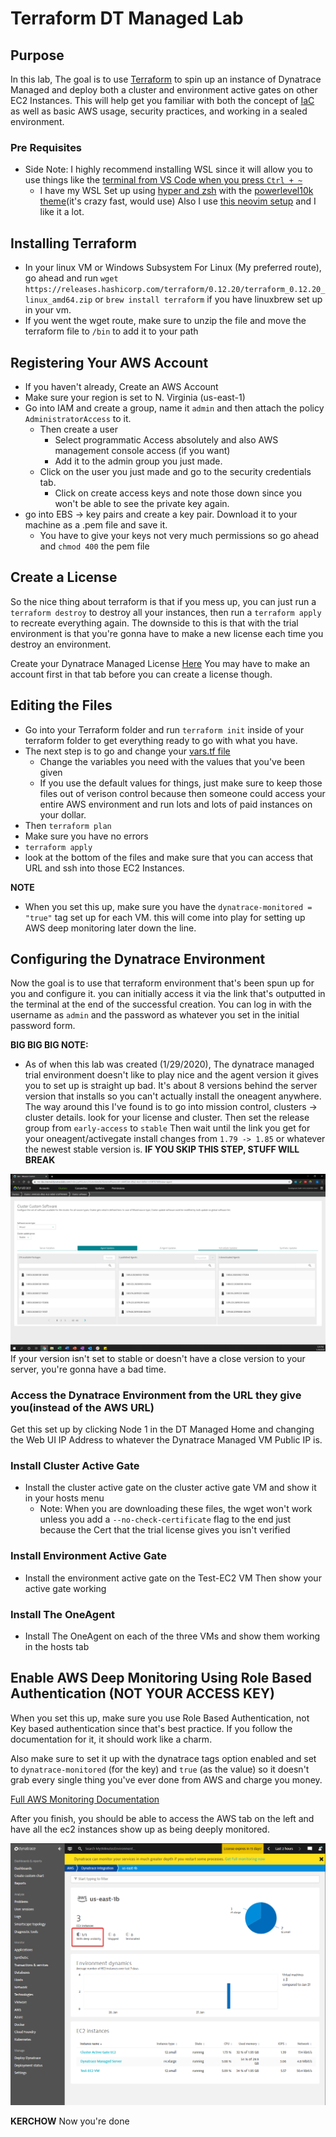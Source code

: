 # Terraform DT Managed Lab

## Purpose

In this lab, The goal is to use [Terraform](https://www.terraform.io/) to spin up an instance of Dynatrace Managed and deploy both a cluster and environment active gates on other EC2 Instances. This will help get you familiar with both the concept of [IaC](https://en.wikipedia.org/wiki/Infrastructure_as_code) as well as basic AWS usage, security practices, and working in a sealed environment. 

### Pre Requisites
* Side Note: I highly recommend installing WSL since it will allow you to use things like the [terminal from VS Code when you press `Ctrl + ~`](https://dev.to/micahshute/setting-up-windows-subsytem-for-linux-3b7n)
  * I have my WSL Set up using [hyper and zsh](https://medium.com/@ssharizal/hyper-js-oh-my-zsh-as-ubuntu-on-windows-wsl-terminal-8bf577cdbd97) with the [powerlevel10k theme](https://github.com/romkatv/powerlevel10k)(it's crazy fast, would use) Also I use [this neovim setup](https://github.com/Optixal/neovim-init.vim) and I like it a lot. 


## Installing Terraform

* In your linux VM or Windows Subsystem For Linux (My preferred route), go ahead and run `wget https://releases.hashicorp.com/terraform/0.12.20/terraform_0.12.20_linux_amd64.zip` or `brew install terraform` if you have linuxbrew set up in your vm. 
* If you went the wget route, make sure to unzip the file and move the terraform file to `/bin` to add it to your path
  



## Registering Your AWS Account

* If you haven't already, Create an AWS Account
* Make sure your region is set to N. Virginia (us-east-1)
* Go into IAM and create a group, name it `admin` and then attach the policy `AdministratorAccess` to it.
  * Then create a user
    * Select programmatic Access absolutely and also AWS management console access (if you want) 
    * Add it to the admin group you just made. 
  * Click on the user you just made and go to the security credentials tab. 
    * Click on create access keys and note those down since you won't be able to see the private key again. 
* go into EBS -> key pairs and create a key pair. Download it to your machine as a .pem file and save it. 
  * You have to give your keys not very much permissions so go ahead and `chmod 400` the pem file

## Create a License 

So the nice thing about terraform is that if you mess up, you can just run a `terraform destroy` to destroy all your instances, then run a `terraform apply` to recreate everything again. The downside to this is that with the trial environment is that you're gonna have to make a new license each time you destroy an environment. 

Create your Dynatrace Managed License [Here](https://mc-dev.internal.dynatracelabs.com/index.jsp#accounts)
You may have to make an account first in that tab before you can create a license though. 




## Editing the Files
* Go into your Terraform folder and run `terraform init` inside of your terraform folder to get everything ready to go with what you have. 
* The next step is to go and change your [vars.tf file](terraform/vars.tf)
  * Change the variables you need with the values that you've been given
  * If you use the default values for things, just make sure to keep those files out of verison control because then someone could access your entire AWS environment and run lots and lots of paid instances on your dollar. 
* Then `terraform plan`
* Make sure you have no errors
* `terraform apply`
* look at the bottom of the files and make sure that you can access that URL and ssh into those EC2 Instances.


**NOTE**
* When you set this up, make sure you have the `dynatrace-monitored = "true"` tag set up for each VM. this will come into play for setting up AWS deep monitoring later down the line. 


## Configuring the Dynatrace Environment
Now the goal is to use that terraform environment that's been spun up for you and configure it. you can initially access it via the link that's outputted in the terminal at the end of the successful creation. You can log in with the username as `admin` and the password as whatever you set in the initial password form.

**BIG BIG BIG NOTE:**
* As of when this lab was created (1/29/2020), The dynatrace managed trial environment doesn't like to play nice and the agent version it gives you to set up is straight up bad. It's about 8 versions behind the server version that installs so you can't actually install the oneagent anywhere. The way around this I've found is to go into mission control, clusters -> cluster details. look for your license and cluster. Then set the release group from `early-access` to `stable` Then wait until the link you get for your oneagent/activegate install changes from `1.79 -> 1.85` or whatever the newest stable version is. **IF YOU SKIP THIS STEP, STUFF WILL BREAK**  

![Agent License Version](/images/stable-mode-or-bust.png) If your version isn't set to stable or doesn't have a close version to your server, you're gonna have a bad time. 


### Access the Dynatrace Environment from the URL they give you(instead of the AWS URL)

Get this set up by clicking Node 1 in the DT Managed Home and changing the Web UI IP Address to whatever the Dynatrace Managed VM Public IP is.



### Install Cluster Active Gate
* Install the cluster active gate on the cluster active gate VM and show it in your hosts menu
  * Note: When you are downloading these files, the wget won't work unless you add a `--no-check-certificate` flag to the end just because the Cert that the trial license gives you isn't verified

### Install Environment Active Gate 
* Install the environment active gate on the Test-EC2 VM Then show your active gate working

### Install The OneAgent
* Install The OneAgent on each of the three VMs and show them working in the hosts tab





## Enable AWS Deep Monitoring Using Role Based Authentication (NOT YOUR ACCESS KEY) 

When you set this up, make sure you use Role Based Authentication, not Key based authentication since that's best practice. If you follow the documentation for it, it should work like a charm. 

Also make sure to set it up with the dynatrace tags option enabled and set to `dynatrace-monitored` (for the key) and `true` (as the value) so it doesn't grab every single thing you've ever done from AWS and charge you money. 


[Full AWS Monitoring Documentation](https://www.dynatrace.com/support/help/technology-support/cloud-platforms/amazon-web-services/installation/aws-monitoring-with-dynatrace-managed/)

After you finish, you should be able to access the AWS tab on the left and have all the ec2 instances show up as being deeply monitored. 

![aws-deep-monitoring](/images/aws-deep-monitoring.png)

**KERCHOW** Now you're done